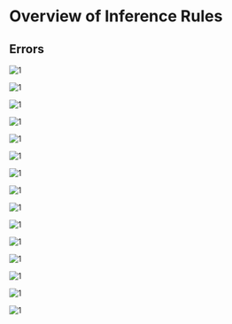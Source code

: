 # Overview of Inference Rules

## Errors

![1](https://github.com/andrew-johnson-4/LSTS/blob/main/inference/equation.png)

![1](https://github.com/andrew-johnson-4/LSTS/blob/main/inference/equation%20(1).png)

![1](https://github.com/andrew-johnson-4/LSTS/blob/main/inference/equation%20(2).png)

![1](https://github.com/andrew-johnson-4/LSTS/blob/main/inference/equation%20(3).png)

![1](https://github.com/andrew-johnson-4/LSTS/blob/main/inference/equation%20(4).png)

![1](https://github.com/andrew-johnson-4/LSTS/blob/main/inference/equation%20(5).png)

![1](https://github.com/andrew-johnson-4/LSTS/blob/main/inference/equation%20(6).png)

![1](https://github.com/andrew-johnson-4/LSTS/blob/main/inference/equation%20(7).png)

![1](https://github.com/andrew-johnson-4/LSTS/blob/main/inference/equation%20(8).png)

![1](https://github.com/andrew-johnson-4/LSTS/blob/main/inference/equation%20(9).png)

![1](https://github.com/andrew-johnson-4/LSTS/blob/main/inference/equation%20(10).png)

![1](https://github.com/andrew-johnson-4/LSTS/blob/main/inference/equation%20(11).png)

![1](https://github.com/andrew-johnson-4/LSTS/blob/main/inference/equation%20(12).png)

![1](https://github.com/andrew-johnson-4/LSTS/blob/main/inference/equation%20(13).png)

![1](https://github.com/andrew-johnson-4/LSTS/blob/main/inference/equation%20(14).png)
